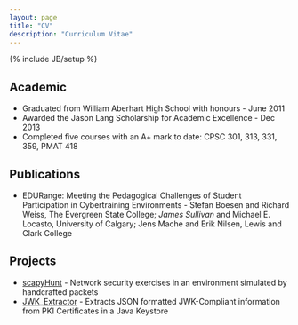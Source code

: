 ```yaml
---
layout: page 
title: "CV"
description: "Curriculum Vitae"
---
```

{% include JB/setup %}

Academic
-------
* Graduated from William Aberhart High School with honours - June 2011
* Awarded the Jason Lang Scholarship for Academic Excellence - Dec 2013
* Completed five courses with an A+ mark to date: CPSC 301, 313, 331, 359, PMAT 418

Publications
-----------
* EDURange: Meeting the Pedagogical Challenges of Student Participation in Cybertraining Environments - Stefan Boesen and Richard Weiss, The Evergreen State College; *James Sullivan* and Michael E. Locasto, University of Calgary; Jens Mache and Erik Nilsen, Lewis and Clark College

Projects
--------
* [scapyHunt](https://github.com/JamesSullivan1/scapyHunt) - Network security exercises in an environment simulated by handcrafted packets
* [JWK_Extractor](https://github.com/JamesSullivan1/JWK_Extractor) - Extracts JSON formatted JWK-Compliant information from PKI Certificates in a Java Keystore


